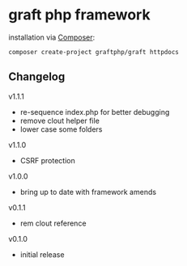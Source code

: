 # graft php framework
installation via [Composer](https://getcomposer.org/):
```
composer create-project graftphp/graft httpdocs
```

## Changelog

v1.1.1
 - re-sequence index.php for better debugging
 - remove clout helper file
 - lower case some folders

v1.1.0
 - CSRF protection

v1.0.0
 - bring up to date with framework amends

v0.1.1
- rem clout reference

v0.1.0
 - initial release